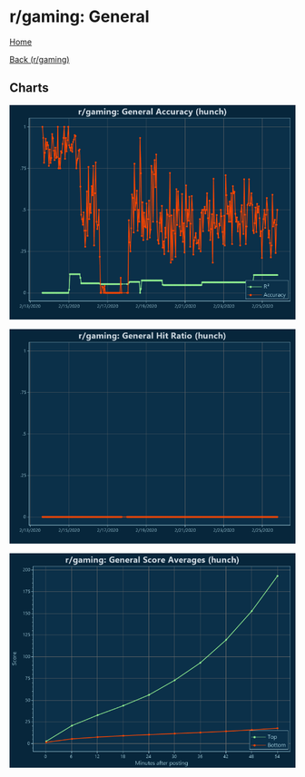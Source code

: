 # r/gaming: General

[Home](../../index.md)

[Back (r/gaming)](../hunch_gaming.md)

## Charts

![r/gaming R² (hunch)](../../images/models/hunch_gaming_General_Accuracy.png "r/gaming R² (hunch)")

![r/gaming Hit Ratio (hunch)](../../images/models/hunch_gaming_General_HitRatio.png "r/gaming Hit Ratio (hunch)")

![r/gaming Score Averages (hunch)](../../images/models/hunch_gaming_General_Scores.png "r/gaming Score Averages (hunch)")

